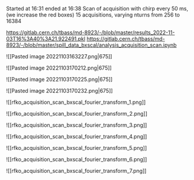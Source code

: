 Started at 16:31 ended at 16:38
Scan of acquisition with chirp every 50 ms, (we increase the red boxes)
15 acquisitions, varying nturns from 256 to 16384

https://gitlab.cern.ch/tbass/md-8923/-/blob/master/results_2022-11-03T16%3A40%3A21.922491.pkl
https://gitlab.cern.ch/tbass/md-8923/-/blob/master/spill_data_bxscal/analysis_acquisition_scan.ipynb

![[Pasted image 20221103163227.png|675]]

![[Pasted image 20221103170212.png|675]]

![[Pasted image 20221103170225.png|675]]

![[Pasted image 20221103170232.png|675]]

![[rfko_acquisition_scan_bxscal_fourier_transform_1.png]]

![[rfko_acquisition_scan_bxscal_fourier_transform_2.png]]

![[rfko_acquisition_scan_bxscal_fourier_transform_3.png]]

![[rfko_acquisition_scan_bxscal_fourier_transform_4.png]]

![[rfko_acquisition_scan_bxscal_fourier_transform_5.png]]

![[rfko_acquisition_scan_bxscal_fourier_transform_6.png]]

![[rfko_acquisition_scan_bxscal_fourier_transform_7.png]]